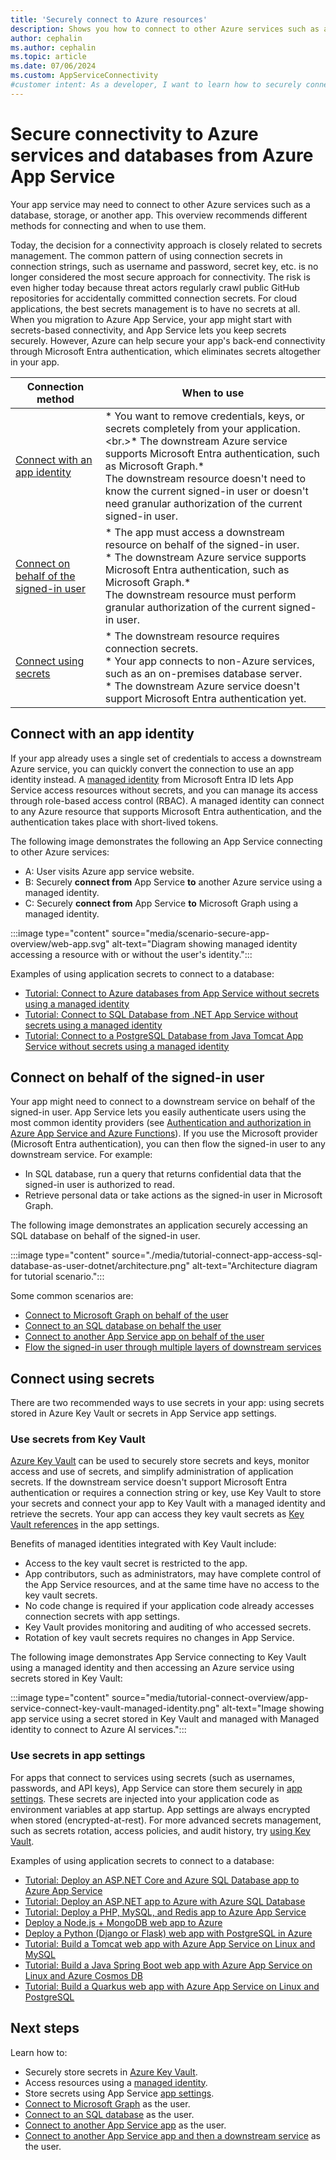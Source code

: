 ```yaml
---
title: 'Securely connect to Azure resources'
description: Shows you how to connect to other Azure services such as a database, storage, or another app. This overview recommends the more secure method for connecting.
author: cephalin
ms.author: cephalin
ms.topic: article
ms.date: 07/06/2024
ms.custom: AppServiceConnectivity
#customer intent: As a developer, I want to learn how to securely connect to Azure resources from Azure App Service so that I can protect sensitive data and ensure secure communication.
---
```

# Secure connectivity to Azure services and databases from Azure App Service

Your app service may need to connect to other Azure services such as a database, storage, or another app. This overview recommends different methods for connecting and when to use them.

Today, the decision for a connectivity approach is closely related to secrets management. The common pattern of using connection secrets in connection strings, such as username and password, secret key, etc. is no longer considered the most secure approach for connectivity. The risk is even higher today because threat actors regularly crawl public GitHub repositories for accidentally committed connection secrets. For cloud applications, the best secrets management is to have no secrets at all. When you migration to Azure App Service, your app might start with secrets-based connectivity, and App Service lets you keep secrets securely. However, Azure can help secure your app's back-end connectivity through Microsoft Entra authentication, which eliminates secrets altogether in your app.

|Connection method|When to use|
|--|--|
|[Connect with an app identity](#connect-with-an-app-identity)|* You want to remove credentials, keys, or secrets completely from your application.<br.>* The downstream Azure service supports Microsoft Entra authentication, such as Microsoft Graph.*<br/>The downstream resource doesn't need to know the current signed-in user or doesn't need granular authorization of the current signed-in user.|
|[Connect on behalf of the signed-in user](#connect-on-behalf-of-the-signed-in-user)| * The app must access a downstream resource on behalf of the signed-in user.<br/>* The downstream Azure service supports Microsoft Entra authentication, such as Microsoft Graph.*<br/>The downstream resource must perform granular authorization of the current signed-in user.|
|[Connect using secrets](#connect-using-secrets)|* The downstream resource requires connection secrets.<br>* Your app connects to non-Azure services, such as an on-premises database server.<br>* The downstream Azure service doesn't support Microsoft Entra authentication yet.|

## Connect with an app identity

If your app already uses a single set of credentials to access a downstream Azure service, you can quickly convert the connection to use an app identity instead. A [managed identity](overview-managed-identity.md) from Microsoft Entra ID lets App Service access resources without secrets, and you can manage its access through role-based access control (RBAC). A managed identity can connect to any Azure resource that supports Microsoft Entra authentication, and the authentication takes place with short-lived tokens.

The following image demonstrates the following an App Service connecting to other Azure services:

* A: User visits Azure app service website.
* B: Securely **connect from** App Service **to** another Azure service using a managed identity. 
* C: Securely **connect from** App Service **to** Microsoft Graph using a managed identity.

:::image type="content" source="media/scenario-secure-app-overview/web-app.svg" alt-text="Diagram showing managed identity accessing a resource with or without the user's identity.":::

Examples of using application secrets to connect to a database:

- [Tutorial: Connect to Azure databases from App Service without secrets using a managed identity](tutorial-connect-msi-azure-database.md)
- [Tutorial: Connect to SQL Database from .NET App Service without secrets using a managed identity](tutorial-connect-msi-sql-database.md)
- [Tutorial: Connect to a PostgreSQL Database from Java Tomcat App Service without secrets using a managed identity](tutorial-java-tomcat-connect-managed-identity-postgresql-database.md)

## Connect on behalf of the signed-in user

Your app might need to connect to a downstream service on behalf of the signed-in user. App Service lets you easily authenticate users using the most common identity providers (see [Authentication and authorization in Azure App Service and Azure Functions](overview-authentication-authorization.md)). If you use the Microsoft provider (Microsoft Entra authentication), you can then flow the signed-in user to any downstream service. For example:

- In SQL database, run a query that returns confidential data that the signed-in user is authorized to read.
- Retrieve personal data or take actions as the signed-in user in Microsoft Graph.

The following image demonstrates an application securely accessing an SQL database on behalf of the signed-in user.

:::image type="content" source="./media/tutorial-connect-app-access-sql-database-as-user-dotnet/architecture.png" alt-text="Architecture diagram for tutorial scenario.":::

Some common scenarios are:
- [Connect to Microsoft Graph on behalf of the user](scenario-secure-app-access-microsoft-graph-as-user.md)
- [Connect to an SQL database on behalf the user](tutorial-connect-app-access-sql-database-as-user-dotnet.md)
- [Connect to another App Service app on behalf of the user](tutorial-auth-aad.md)
- [Flow the signed-in user through multiple layers of downstream services](tutorial-connect-app-app-graph-javascript.md)

## Connect using secrets

There are two recommended ways to use secrets in your app: using secrets stored in Azure Key Vault or secrets in App Service app settings.

### Use secrets from Key Vault

[Azure Key Vault](app-service-key-vault-references.md) can be used to securely store secrets and keys, monitor access and use of secrets, and simplify administration of application secrets. If the downstream service doesn't support Microsoft Entra authentication or requires a connection string or key, use Key Vault to store your secrets and connect your app to Key Vault with a managed identity and retrieve the secrets. Your app can access they key vault secrets as [Key Vault references](app-service-key-vault-references.md) in the app settings. 

Benefits of managed identities integrated with Key Vault include:
- Access to the key vault secret is restricted to the app. 
- App contributors, such as administrators, may have complete control of the App Service resources, and at the same time have no access to the key vault secrets. 
- No code change is required if your application code already accesses connection secrets with app settings. 
- Key Vault provides monitoring and auditing of who accessed secrets.
- Rotation of key vault secrets requires no changes in App Service.

The following image demonstrates App Service connecting to Key Vault using a managed identity and then accessing an Azure service using secrets stored in Key Vault:

:::image type="content" source="media/tutorial-connect-overview/app-service-connect-key-vault-managed-identity.png" alt-text="Image showing app service using a secret stored in Key Vault and managed with Managed identity to connect to Azure AI services."::: 

### Use secrets in app settings 

For apps that connect to services using secrets (such as usernames, passwords, and API keys), App Service can store them securely in [app settings](configure-common.md). These secrets are injected into your application code as environment variables at app startup. App settings are always encrypted when stored (encrypted-at-rest). For more advanced secrets management, such as secrets rotation, access policies, and audit history, try [using Key Vault](#use-secrets-from-key-vault).

Examples of using application secrets to connect to a database:

- [Tutorial: Deploy an ASP.NET Core and Azure SQL Database app to Azure App Service](tutorial-dotnetcore-sqldb-app.md)
- [Tutorial: Deploy an ASP.NET app to Azure with Azure SQL Database](app-service-web-tutorial-dotnet-sqldatabase.md)
- [Tutorial: Deploy a PHP, MySQL, and Redis app to Azure App Service](tutorial-php-mysql-app.md)
- [Deploy a Node.js + MongoDB web app to Azure](tutorial-nodejs-mongodb-app.md)
- [Deploy a Python (Django or Flask) web app with PostgreSQL in Azure](tutorial-python-postgresql-app.md)
- [Tutorial: Build a Tomcat web app with Azure App Service on Linux and MySQL](tutorial-java-tomcat-mysql-app.md)
- [Tutorial: Build a Java Spring Boot web app with Azure App Service on Linux and Azure Cosmos DB](tutorial-java-spring-cosmosdb.md)
- [Tutorial: Build a Quarkus web app with Azure App Service on Linux and PostgreSQL](tutorial-java-quarkus-postgresql-app.md)

## Next steps

Learn how to:
- Securely store secrets in [Azure Key Vault](app-service-key-vault-references.md).
- Access resources using a [managed identity](overview-managed-identity.md).
- Store secrets using App Service [app settings](configure-common.md).
- [Connect to Microsoft Graph](scenario-secure-app-access-microsoft-graph-as-user.md) as the user.
- [Connect to an SQL database](tutorial-connect-app-access-sql-database-as-user-dotnet.md) as the user.
- [Connect to another App Service app](tutorial-auth-aad.md) as the user.
- [Connect to another App Service app and then a downstream service](tutorial-connect-app-app-graph-javascript.md) as the user.
